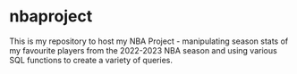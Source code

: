 # nbaproject
This is my repository to host my NBA Project - manipulating season stats of my favourite players from the 2022-2023 NBA season and using various SQL functions to create a variety of queries.
